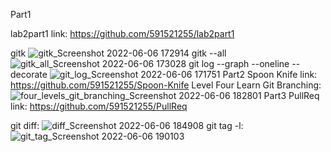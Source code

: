 Part1

lab2part1 link: https://github.com/591521255/lab2part1

gitk
![gitk_Screenshot 2022-06-06 172914](https://user-images.githubusercontent.com/95945800/172254384-a2d0fca9-7f5d-4b1b-993b-cace0924bae3.png)
gitk --all
![gitk_all_Screenshot 2022-06-06 173028](https://user-images.githubusercontent.com/95945800/172254419-09c37120-000b-41f8-a69c-1d96d1916265.png)
git log --graph --oneline --decorate
![git_log_Screenshot 2022-06-06 171751](https://user-images.githubusercontent.com/95945800/172254506-043abfbc-59a3-4072-8537-cfc0046aae96.png)
Part2
Spoon Knife link: https://github.com/591521255/Spoon-Knife
Level Four Learn Git Branching: ![four_levels_git_branching_Screenshot 2022-06-06 182801](https://user-images.githubusercontent.com/95945800/172261187-af487acc-2e1f-4fd8-b58a-e194967f2110.png)
Part3
PullReq link: https://github.com/591521255/PullReq

git diff: ![diff_Screenshot 2022-06-06 184908](https://user-images.githubusercontent.com/95945800/172263151-4e466631-f108-4f35-8641-2d5c3bab84a3.png)
git tag -l: ![git_tag_Screenshot 2022-06-06 190103](https://user-images.githubusercontent.com/95945800/172263194-db8ef75d-8ad0-4c0f-a62d-fcd898e5dae1.png)
